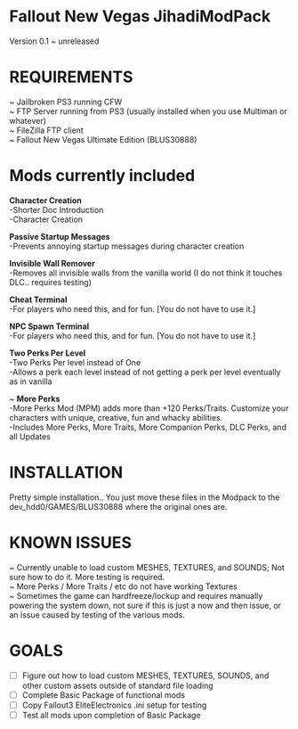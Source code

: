 # Fallout New Vegas JihadiModPack

 Version 0.1 ~ unreleased
 
 # REQUIREMENTS #
 
 ~ Jailbroken PS3 running CFW  
 ~ FTP Server running from PS3 (usually installed when you use Multiman or whatever)  
 ~ FileZilla FTP client  
 ~ Fallout New Vegas Ultimate Edition (BLUS30888)
 
 # Mods currently included #
 
 **Character Creation**  
   -Shorter Doc Introduction  
   -Character Creation
   
 **Passive Startup Messages**  
   -Prevents annoying startup messages during character creation
   
 **Invisible Wall Remover**  
    -Removes all invisible walls from the vanilla world (I do not think it touches DLC.. requires testing)
 
 **Cheat Terminal**  
    -For players who need this, and for fun. [You do not have to use it.]
    
 **NPC Spawn Terminal**  
    -For players who need this, and for fun. [You do not have to use it.]
    
 **Two Perks Per Level**  
    -Two Perks Per level instead of One  
    -Allows a perk each level instead of not getting a perk per level eventually as in vanilla
    
 ~ **More Perks**  
    -More Perks Mod (MPM) adds more than +120 Perks/Traits. Customize your characters with unique, creative, fun and whacky abilities.  
    -Includes More Perks, More Traits, More Companion Perks, DLC Perks, and all Updates
    
 # INSTALLATION #
 
 Pretty simple installation.. You just move these files in the Modpack to the dev_hdd0/GAMES/BLUS30888 where the original ones are.
 
 # KNOWN ISSUES #
 
 ~ Currently unable to load custom MESHES, TEXTURES, and SOUNDS; Not sure how to do it. More testing is required.  
 ~ More Perks / More Traits / etc do not have working Textures  
 ~ Sometimes the game can hardfreeze/lockup and requires manually powering the system down, not sure if this is just a now and then issue, or an issue caused by testing of the various mods.
 
 # GOALS #
 
- [ ] Figure out how to load custom MESHES, TEXTURES, SOUNDS, and other custom assets outside of standard file loading
- [ ] Complete Basic Package of functional mods
- [ ] Copy Fallout3 EliteElectronics .ini setup for testing
- [ ] Test all mods upon completion of Basic Package
